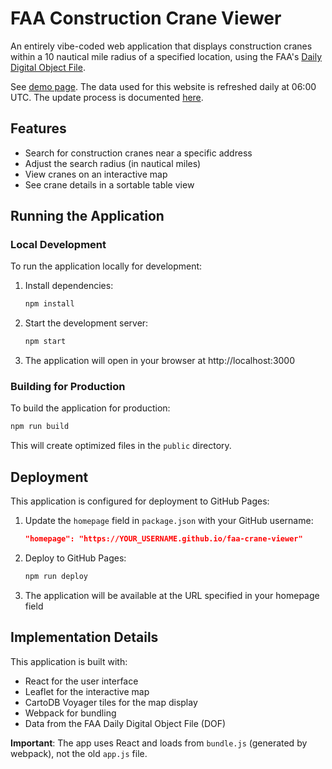 # FAA Construction Crane Viewer

An entirely vibe-coded web application that displays construction cranes within a 10 nautical mile radius of a specified location, using the FAA's [Daily Digital Object File](https://www.faa.gov/air_traffic/flight_info/aeronav/digital_products/dailydof/).

See [demo page](https://jeffreyp.github.io/faa-crane-viewer). The data used for this website is refreshed daily at 06:00 UTC. The update process is documented [here](https://github.com/jeffreyp/faa-crane-viewer/blob/main/scripts/README.md).

## Features

- Search for construction cranes near a specific address 
- Adjust the search radius (in nautical miles)
- View cranes on an interactive map
- See crane details in a sortable table view

## Running the Application

### Local Development

To run the application locally for development:

1. Install dependencies:
   ```bash
   npm install
   ```

2. Start the development server:
   ```bash
   npm start
   ```

3. The application will open in your browser at http://localhost:3000

### Building for Production

To build the application for production:

```bash
npm run build
```

This will create optimized files in the `public` directory.

## Deployment

This application is configured for deployment to GitHub Pages:

1. Update the `homepage` field in `package.json` with your GitHub username:
   ```json
   "homepage": "https://YOUR_USERNAME.github.io/faa-crane-viewer"
   ```

2. Deploy to GitHub Pages:
   ```bash
   npm run deploy
   ```

3. The application will be available at the URL specified in your homepage field

## Implementation Details

This application is built with:

- React for the user interface
- Leaflet for the interactive map
- CartoDB Voyager tiles for the map display
- Webpack for bundling
- Data from the FAA Daily Digital Object File (DOF)

**Important**: The app uses React and loads from `bundle.js` (generated by webpack), not the old `app.js` file.
